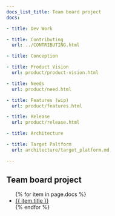 ```yaml
---
docs_list_title: Team board project
docs:

- title: Dev Work

- title: Contributing
  url: ../CONTRIBUTING.html

- title: Conception

- title: Product Vision
  url: product/product-vision.html

- title: Needs
  url: product/need.html

- title: Features (wip)
  url: product/features.html

- title: Release
  url: product/release.html

- title: Architecture

- title: Target Paltform
  url: architecture/target_platform.md

---
```

## Team board project
<ul>
{% for item in page.docs %}
    <li><a href="{{ item.url }}">{{ item.title }}</a></li>
{% endfor %}
</ul>
